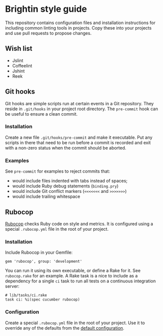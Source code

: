 # Brightin style guide

This repository contains configuration files and installation instructions for
including common linting tools in projects. Copy these into your projects and
use pull requests to propose changes.

## Wish list

* Jslint
* Coffeelint
* Jshint
* Reek

## Git hooks

Git hooks are simple scripts run at certain events in a Git repository. They
reside in `.git/hooks` in your project root directory. The `pre-commit` hook can
be useful to ensure a clean commit.

### Installation

Create a new file `.git/hooks/pre-commit` and make it executable. Put any
scripts in there that need to be run before a commit is recorded and exit with a
non-zero status when the commit should be aborted.

### Examples

See `pre-commit` for examples to reject commits that:

* would include files indented with tabs instead of spaces;
* would include Ruby debug statements (`binding.pry`)
* would include Git conflict markers (`<<<<<<<` and `>>>>>>>`)
* would include trailing whitespace

## Rubocop

[Rubocop][] checks Ruby code on style and metrics. It is configured using a
special `.rubocop.yml` file in the root of your project.

### Installation

Include Rubocop in your Gemfile:

    gem 'rubocop', group: 'development'

You can run it using its own executable, or define a Rake for it. See
`rubocop.rake` for an example. A Rake task is a nice to include as a dependency
for a single `ci` task to run all tests on a continuous integration server:

    # lib/tasks/ci.rake
    task ci: %i(spec cucumber rubocop)

### Configuration

Create a special `.rubocop.yml` file in the root of your project. Use it
to override any of the defaults from the [default
configuration][rubocop-defaults].


[Rubocop]: https://github.com/bbatsov/rubocop
[rubocop-defaults]: https://github.com/bbatsov/rubocop/blob/master/config/default.yml
